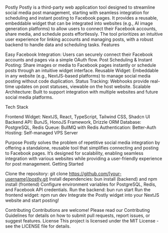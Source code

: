Postly
Postly is a third-party web application tool designed to streamline social media post management, starting with seamless integration for scheduling and instant posting to Facebook pages. It provides a reusable, embeddable widget that can be integrated into websites (e.g., AI image generation platforms) to allow users to connect their Facebook accounts, share media, and schedule posts effortlessly. The tool prioritizes an intuitive user experience for linking accounts and managing posts, with a robust backend to handle data and scheduling tasks.
Features

Easy Facebook Integration: Users can securely connect their Facebook accounts and pages via a simple OAuth flow.
Post Scheduling & Instant Posting: Share images or media to Facebook pages instantly or schedule posts through an intuitive widget interface.
Reusable Widget: Embeddable in any website (e.g., NextJS-based platforms) to manage social media posting without code duplication.
Status Tracking: Webhooks provide real-time updates on post statuses, viewable on the host website.
Scalable Architecture: Built to support integration with multiple websites and future social media platforms.

Tech Stack

Frontend Widget: NextJS, React, TypeScript, Tailwind CSS, Shadcn UI
Backend API: BunJS, HonoJS Framework, Drizzle ORM
Database: PostgreSQL, Redis
Queue: BullMQ with Redis
Authentication: Better-Auth
Hosting: Self-managed VPS Server

Purpose
Postly solves the problem of repetitive social media integration by offering a standalone, reusable tool that simplifies connecting and posting to Facebook pages. It’s designed for scalability, enabling seamless integration with various websites while providing a user-friendly experience for post management.
Getting Started

Clone the repository: git clone https://github.com/[your-username]/postly.git
Install dependencies: bun install (backend) and npm install (frontend)
Configure environment variables for PostgreSQL, Redis, and Facebook API credentials.
Run the backend: bun run start
Run the frontend widget: npm run dev
Integrate the Postly widget into your NextJS website and start posting!

Contributing
Contributions are welcome! Please read our Contributing Guidelines for details on how to submit pull requests, report issues, or suggest features.
License
This project is licensed under the MIT License - see the LICENSE file for details.
